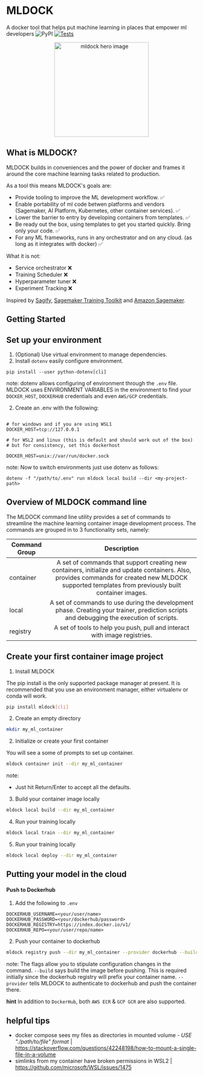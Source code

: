 # MLDOCK
A docker tool that helps put machine learning in places that empower ml developers
![PyPI](https://img.shields.io/pypi/v/mldock)
[![Tests](https://github.com/mldock/mldock/actions/workflows/tests.yml/badge.svg)](https://github.com/mldock/mldock/actions/workflows/tests.yml)

<p align="center">
 <img src="https://github.com/SheldonGrant/mldock/blob/main/images/mldock-hero-image.jpg" width="250" alt="mldock hero image">
</p>

## What is MLDOCK?
MLDOCK builds in conveniences and the power of docker and frames it around the core machine learning tasks related to production.

As a tool this means MLDOCK's goals are:
- Provide tooling to improve the ML development workflow. ✅
- Enable portability of ml code betwen platforms and vendors (Sagemaker, AI Platform, Kubernetes, other container services). ✅
- Lower the barrier to entry by developing containers from templates. ✅
- Be ready out the box, using templates to get you started quickly. Bring only your code. ✅
- For any ML frameworks, runs in any orchestrator and on any cloud. (as long as it integrates with docker) ✅

What it is not:
- Service orchestrator ❌
- Training Scheduler ❌
- Hyperparameter tuner ❌
- Experiment Tracking ❌

Inspired by [Sagify](https://github.com/Kenza-AI/sagify), [Sagemaker Training Toolkit](https://github.com/aws/sagemaker-training-toolkit) and [Amazon Sagemaker](https://aws.amazon.com/sagemaker/).

## Getting Started

## Set up your environment

1. (Optional) Use virtual environment to manage dependencies.
2. Install `dotenv` easily configure environment.

```
pip install --user python-dotenv[cli]
```
note: dotenv allows configuring of environment through the `.env` file. MLDOCK uses ENVIRONMENT VARIABLES in the environment to find your `DOCKER_HOST`, `DOCKERHUB` credentials and even `AWS/GCP` credentials.

2. Create an .env with the following:

``` .env

# for windows and if you are using WSL1
DOCKER_HOST=tcp://127.0.0.1

# for WSL2 and linux (this is default and should work out of the box)
# but for consistency, set this dockerhost

DOCKER_HOST=unix://var/run/docker.sock
```

note: Now to switch environments just use dotenv as follows:

```
dotenv -f "/path/to/.env" run mldock local build --dir <my-project-path>
```

## Overview of MLDOCK command line

The MLDOCK command line utility provides a set of commands to streamline the machine learning container image development process.
The commands are grouped in to 3 functionality sets, namely:

| Command Group        | Description           |
| ------------- |:-------------:|
| container    | A set of commands that support creating new containers, initialize and update containers. Also, provides commands for created new MLDOCK supported templates from previously built container images. |
| local | A set of commands to use during the development phase. Creating your trainer, prediction scripts and debugging the execution of scripts.|
| registry | A set of tools to help you push, pull and interact with image registries.|



## Create your first container image project
1. Install MLDOCK

The pip install is the only supported package manager at present. It is recommended that you use an environment manager, either virtualenv or conda will work.

```bash
pip install mldock[cli]
```

2. Create an empty directory

```bash
mkdir my_ml_container
```

2. Initialize or create your first container

You will see a some of prompts to set up container.

```bash
mldock container init --dir my_ml_container
```
note:
- Just hit Return/Enter to accept all the defaults.

3. Build your container image locally

```bash
mldock local build --dir my_ml_container
```

4. Run your training locally

```bash
mldock local train --dir my_ml_container
```

5. Run your training locally

```bash
mldock local deploy --dir my_ml_container
```

## Putting your model in the cloud

#### Push to Dockerhub

1. Add the following to `.env`

```
DOCKERHUB_USERNAME=<your/user/name>
DOCKERHUB_PASSWORD=<your/dockerhub/password>
DOCKERHUB_REGISTRY=https://index.docker.io/v1/
DOCKERHUB_REPO=<your/user/repo/name>
```

2. Push your container to dockerhub

```bash
mldock registry push --dir my_ml_container --provider dockerhub --build
```

note: The flags allow you to stipulate configuration changes in the command.
`--build` says build the image before pushing. This is required initially since the dockerhub registry will prefix your container name. `--provider` tells MLDOCK to authenticate to dockerhub and push the container there. 

**hint** In addition to `DockerHub`, both `AWS ECR` & `GCP GCR` are also supported. 

## helpful tips

- docker compose sees my files as directories in mounted volume - *USE "./path/to/file" format* | https://stackoverflow.com/questions/42248198/how-to-mount-a-single-file-in-a-volume
- simlinks from my container have broken permissions in WSL2 | https://github.com/microsoft/WSL/issues/1475
